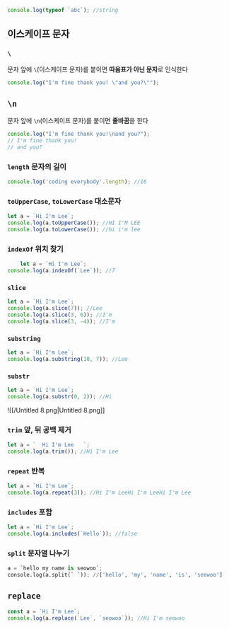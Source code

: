 ```JavaScript
console.log(typeof `abc`); //string
```

## 이스케이프 문자

### `\`

문자 앞에 `\`(이스케이프 문자)를 붙이면 **따옴표가 아닌 문자**로 인식한다

```JavaScript
console.log("I'm fine thank you! \"and you?\"");
```

## `\n`

문자 앞에 `\n`(이스케이프 문자)를 붙이면 **줄바꿈**을 한다

```JavaScript
console.log("I'm fine thank you!\nand you?");
// I'm fine thank you!
// and you?
```

### `length` 문자의 길이

```JavaScript
console.log('coding everybody'.length); //16
```

### `toUpperCase`, `toLowerCase` 대소문자

```JavaScript
let a = `Hi I'm Lee`;
console.log(a.toUpperCase()); //HI I'M LEE
console.log(a.toLowerCase()); //hi i'm lee
```

### `indexOf` 위치 찾기

```JavaScript
	let a = `Hi I'm Lee`;
console.log(a.indexOf(`Lee`)); //7
```

### `slice`

```JavaScript
let a = `Hi I'm Lee`;
console.log(a.slice(7)); //Lee
console.log(a.slice(3, 6)); //I'm
console.log(a.slice(3, -4)); //I'm
```

### `substring`

```JavaScript
let a = `Hi I'm Lee`;
console.log(a.substring(10, 7)); //Lee
```

### `substr`

```JavaScript
let a = `Hi I'm Lee`;
console.log(a.substr(0, 2)); //Hi
```

![[/Untitled 8.png|Untitled 8.png]]

### `trim` 앞, 뒤 공백 제거

```JavaScript
let a = `  Hi I'm Lee   `;
console.log(a.trim()); //Hi I'm Lee
```

### `repeat` 반복

```JavaScript
let a = `Hi I'm Lee`;
console.log(a.repeat(3)); //Hi I'm LeeHi I'm LeeHi I'm Lee
```

### `includes` 포함

```JavaScript
let a = `Hi I'm Lee`;
console.log(a.includes(`Hello`)); //false
```

### `split` 문자열 나누기

```Python
a = `hello my name is seowoo`;
console.log(a.split(` `)); //['hello', 'my', 'name', 'is', 'seowoo']
```

## `replace`

```JavaScript
const a = `Hi I'm Lee`;
console.log(a.replace(`Lee`, `seowoo`)); //Hi I'm seowoo
```